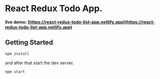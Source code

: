 # React Redux Todo App.

**live demo: [https://react-redux-todo-list-app.netlify.app](https://react-redux-todo-list-app.netlify.app)**

## Getting Started

```shell
npm install
```

and after that start the dev server.

```shell
npm start
```
